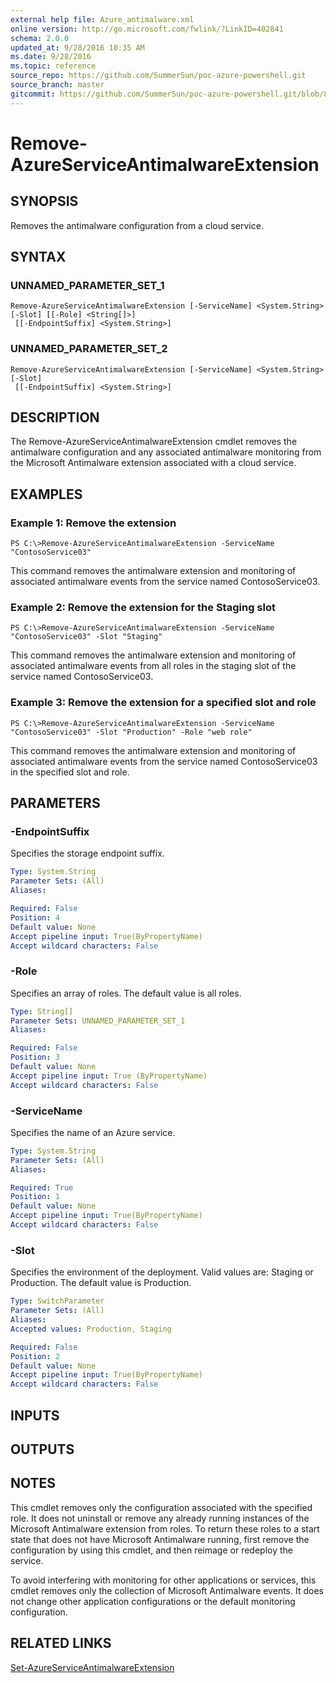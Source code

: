 ```yaml
---
external help file: Azure_antimalware.xml
online version: http://go.microsoft.com/fwlink/?LinkID=402841
schema: 2.0.0
updated_at: 9/28/2016 10:35 AM
ms.date: 9/28/2016
ms.topic: reference
source_repo: https://github.com/SummerSun/poc-azure-powershell.git
source_branch: master
gitcommit: https://github.com/SummerSun/poc-azure-powershell.git/blob/8903b0f1daa01932ac5fa167f377736de2df6709/azureps-cmdlets-docs/Service%20Management/Antimalware%20Cmdlets/v1.0/Remove-AzureServiceAntimalwareExtension.md
---
```


# Remove-AzureServiceAntimalwareExtension
## SYNOPSIS
Removes the antimalware configuration from a cloud service.

## SYNTAX

### UNNAMED_PARAMETER_SET_1
```
Remove-AzureServiceAntimalwareExtension [-ServiceName] <System.String> [-Slot] [[-Role] <String[]>]
 [[-EndpointSuffix] <System.String>]
```

### UNNAMED_PARAMETER_SET_2
```
Remove-AzureServiceAntimalwareExtension [-ServiceName] <System.String> [-Slot]
 [[-EndpointSuffix] <System.String>]
```

## DESCRIPTION
The Remove-AzureServiceAntimalwareExtension cmdlet removes the antimalware configuration and any associated antimalware monitoring from the Microsoft Antimalware extension associated with a cloud service.

## EXAMPLES

### Example 1: Remove the extension
```
PS C:\>Remove-AzureServiceAntimalwareExtension -ServiceName "ContosoService03"
```

This command removes the antimalware extension and monitoring of associated antimalware events from the service named ContosoService03.

### Example 2: Remove the extension for the Staging slot
```
PS C:\>Remove-AzureServiceAntimalwareExtension -ServiceName "ContosoService03" -Slot "Staging"
```

This command removes the antimalware extension and monitoring of associated antimalware events from all roles in the staging slot of the service named ContosoService03.

### Example 3: Remove the extension for a specified slot and role
```
PS C:\>Remove-AzureServiceAntimalwareExtension -ServiceName "ContosoService03" -Slot "Production" -Role "web role"
```

This command removes the antimalware extension and monitoring of associated antimalware events from the service named ContosoService03 in the specified slot and role.

## PARAMETERS

### -EndpointSuffix
Specifies the storage endpoint suffix.

```yaml
Type: System.String
Parameter Sets: (All)
Aliases: 

Required: False
Position: 4
Default value: None
Accept pipeline input: True(ByPropertyName)
Accept wildcard characters: False
```

### -Role
Specifies an array of roles.
The default value is all roles.

```yaml
Type: String[]
Parameter Sets: UNNAMED_PARAMETER_SET_1
Aliases: 

Required: False
Position: 3
Default value: None
Accept pipeline input: True (ByPropertyName)
Accept wildcard characters: False
```

### -ServiceName
Specifies the name of an Azure service.

```yaml
Type: System.String
Parameter Sets: (All)
Aliases: 

Required: True
Position: 1
Default value: None
Accept pipeline input: True(ByPropertyName)
Accept wildcard characters: False
```

### -Slot
Specifies the environment of the deployment.
Valid values are: Staging or Production.
The default value is Production.

```yaml
Type: SwitchParameter
Parameter Sets: (All)
Aliases: 
Accepted values: Production, Staging

Required: False
Position: 2
Default value: None
Accept pipeline input: True(ByPropertyName)
Accept wildcard characters: False
```

## INPUTS

## OUTPUTS

## NOTES
This cmdlet removes only the configuration associated with the specified role.
It does not uninstall or remove any already running instances of the Microsoft Antimalware extension from roles.
To return these roles to a start state that does not have Microsoft Antimalware running, first remove the configuration by using this cmdlet, and then reimage or redeploy the service.

To avoid interfering with monitoring for other applications or services, this cmdlet removes only the collection of Microsoft Antimalware events.
It does not change other application configurations or the default monitoring configuration.

## RELATED LINKS

[Set-AzureServiceAntimalwareExtension](9701c6bf-56b0-40c0-8b76-0dbf402b186f)

